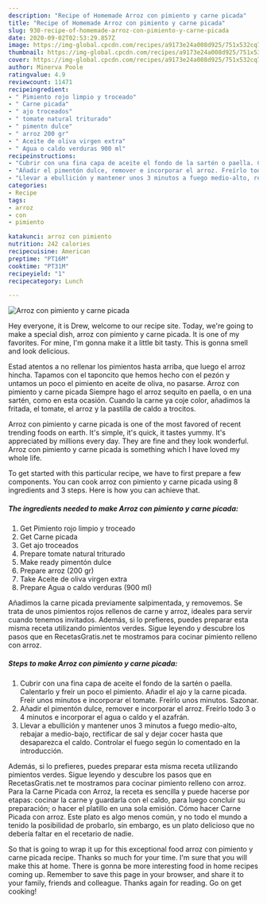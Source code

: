 ```yaml
---
description: "Recipe of Homemade Arroz con pimiento y carne picada"
title: "Recipe of Homemade Arroz con pimiento y carne picada"
slug: 930-recipe-of-homemade-arroz-con-pimiento-y-carne-picada
date: 2020-09-02T02:53:29.857Z
image: https://img-global.cpcdn.com/recipes/a9173e24a008d925/751x532cq70/arroz-con-pimiento-y-carne-picada-foto-principal.jpg
thumbnail: https://img-global.cpcdn.com/recipes/a9173e24a008d925/751x532cq70/arroz-con-pimiento-y-carne-picada-foto-principal.jpg
cover: https://img-global.cpcdn.com/recipes/a9173e24a008d925/751x532cq70/arroz-con-pimiento-y-carne-picada-foto-principal.jpg
author: Minerva Poole
ratingvalue: 4.9
reviewcount: 11471
recipeingredient:
- " Pimiento rojo limpio y troceado"
- " Carne picada"
- " ajo troceados"
- " tomate natural triturado"
- " pimentn dulce"
- " arroz 200 gr"
- " Aceite de oliva virgen extra"
- " Agua o caldo verduras 900 ml"
recipeinstructions:
- "Cubrir con una fina capa de aceite el fondo de la sartén o paella. Calentarlo y freír un poco el pimiento. Añadir el ajo y la carne picada. Freír unos minutos e incorporar el tomate. Freírlo unos minutos. Sazonar."
- "Añadir el pimentón dulce, remover e incorporar el arroz. Freírlo todo 3 o 4 minutos e incorporar el agua o caldo y el azafrán."
- "Llevar a ebullición y mantener unos 3 minutos a fuego medio-alto, rebajar a medio-bajo, rectificar de sal y dejar cocer hasta que desaparezca el caldo. Controlar el fuego según lo comentado en la introducción."
categories:
- Recipe
tags:
- arroz
- con
- pimiento

katakunci: arroz con pimiento 
nutrition: 242 calories
recipecuisine: American
preptime: "PT16M"
cooktime: "PT31M"
recipeyield: "1"
recipecategory: Lunch

---
```



![Arroz con pimiento y carne picada](https://img-global.cpcdn.com/recipes/a9173e24a008d925/751x532cq70/arroz-con-pimiento-y-carne-picada-foto-principal.jpg)

Hey everyone, it is Drew, welcome to our recipe site. Today, we're going to make a special dish, arroz con pimiento y carne picada. It is one of my favorites. For mine, I'm gonna make it a little bit tasty. This is gonna smell and look delicious.

Estad atentos a no rellenar los pimientos hasta arriba, que luego el arroz hincha. Tapamos con el taponcito que hemos hecho con el pezón y untamos un poco el pimiento en aceite de oliva, no pasarse. Arroz con pimiento y carne picada Siempre hago el arroz sequito en paella, o en una sartén, como en esta ocasión. Cuando la carne ya coje color, añadimos la fritada, el tomate, el arroz y la pastilla de caldo a trocitos.

Arroz con pimiento y carne picada is one of the most favored of recent trending foods on earth. It's simple, it's quick, it tastes yummy. It's appreciated by millions every day. They are fine and they look wonderful. Arroz con pimiento y carne picada is something which I have loved my whole life.


To get started with this particular recipe, we have to first prepare a few components. You can cook arroz con pimiento y carne picada using 8 ingredients and 3 steps. Here is how you can achieve that.

<!--inarticleads1-->

##### The ingredients needed to make Arroz con pimiento y carne picada:

1. Get  Pimiento rojo limpio y troceado
1. Get  Carne picada
1. Get  ajo troceados
1. Prepare  tomate natural triturado
1. Make ready  pimentón dulce
1. Prepare  arroz (200 gr)
1. Take  Aceite de oliva virgen extra
1. Prepare  Agua o caldo verduras (900 ml)


Añadimos la carne picada previamente salpimentada, y removemos. Se trata de unos pimientos rojos rellenos de carne y arroz, ideales para servir cuando tenemos invitados. Además, si lo prefieres, puedes preparar esta misma receta utilizando pimientos verdes. Sigue leyendo y descubre los pasos que en RecetasGratis.net te mostramos para cocinar pimiento relleno con arroz. 

<!--inarticleads2-->

##### Steps to make Arroz con pimiento y carne picada:

1. Cubrir con una fina capa de aceite el fondo de la sartén o paella. Calentarlo y freír un poco el pimiento. Añadir el ajo y la carne picada. Freír unos minutos e incorporar el tomate. Freírlo unos minutos. Sazonar.
1. Añadir el pimentón dulce, remover e incorporar el arroz. Freírlo todo 3 o 4 minutos e incorporar el agua o caldo y el azafrán.
1. Llevar a ebullición y mantener unos 3 minutos a fuego medio-alto, rebajar a medio-bajo, rectificar de sal y dejar cocer hasta que desaparezca el caldo. Controlar el fuego según lo comentado en la introducción.


Además, si lo prefieres, puedes preparar esta misma receta utilizando pimientos verdes. Sigue leyendo y descubre los pasos que en RecetasGratis.net te mostramos para cocinar pimiento relleno con arroz. Para la Carne Picada con Arroz, la receta es sencilla y puede hacerse por etapas: cocinar la carne y guardarla con el caldo, para luego concluir su preparación; o hacer el platillo en una sola emisión. Cómo hacer Carne Picada con arroz. Este plato es algo menos común, y no todo el mundo a tenido la posibilidad de probarlo, sin embargo, es un plato delicioso que no debería faltar en el recetario de nadie. 

So that is going to wrap it up for this exceptional food arroz con pimiento y carne picada recipe. Thanks so much for your time. I'm sure that you will make this at home. There is gonna be more interesting food in home recipes coming up. Remember to save this page in your browser, and share it to your family, friends and colleague. Thanks again for reading. Go on get cooking!
